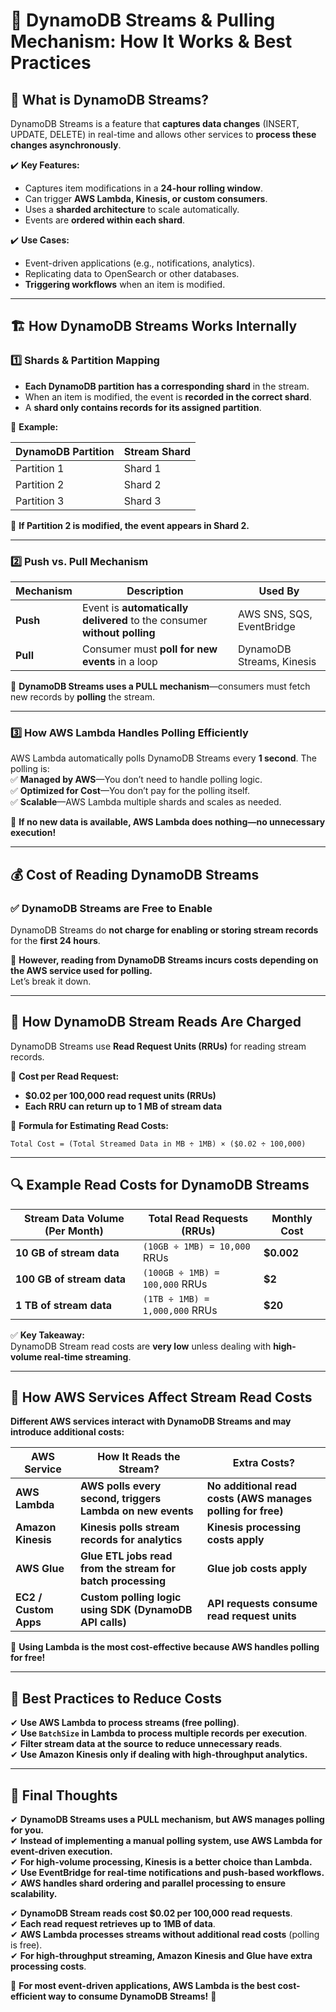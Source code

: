 # 🚀 **DynamoDB Streams & Pulling Mechanism: How It Works & Best Practices**

## 📌 **What is DynamoDB Streams?**

DynamoDB Streams is a feature that **captures data changes** (INSERT, UPDATE, DELETE) in real-time and allows other services to **process these changes asynchronously**.

✔️ **Key Features:**

- Captures item modifications in a **24-hour rolling window**.
- Can trigger **AWS Lambda, Kinesis, or custom consumers**.
- Uses a **sharded architecture** to scale automatically.
- Events are **ordered within each shard**.

✔️ **Use Cases:**

- Event-driven applications (e.g., notifications, analytics).
- Replicating data to OpenSearch or other databases.
- **Triggering workflows** when an item is modified.

---

## 🏗 **How DynamoDB Streams Works Internally**

### 1️⃣ **Shards & Partition Mapping**

- **Each DynamoDB partition has a corresponding shard** in the stream.
- When an item is modified, the event is **recorded in the correct shard**.
- A **shard only contains records for its assigned partition**.

🔹 **Example:**

| **DynamoDB Partition** | **Stream Shard** |
| ---------------------- | ---------------- |
| Partition 1            | Shard 1          |
| Partition 2            | Shard 2          |
| Partition 3            | Shard 3          |

📌 **If Partition 2 is modified, the event appears in Shard 2.**

---

### 2️⃣ **Push vs. Pull Mechanism**

| **Mechanism** | **Description**                                                          | **Used By**               |
| ------------- | ------------------------------------------------------------------------ | ------------------------- |
| **Push**      | Event is **automatically delivered** to the consumer **without polling** | AWS SNS, SQS, EventBridge |
| **Pull**      | Consumer must **poll for new events** in a loop                          | DynamoDB Streams, Kinesis |

📌 **DynamoDB Streams uses a PULL mechanism**—consumers must fetch new records by **polling** the stream.

---

### 3️⃣ **How AWS Lambda Handles Polling Efficiently**

AWS Lambda automatically polls DynamoDB Streams every **1 second**. The polling is:  
✅ **Managed by AWS**—You don’t need to handle polling logic.  
✅ **Optimized for Cost**—You don’t pay for the polling itself.  
✅ **Scalable**—AWS Lambda multiple shards and scales as needed.

📌 **If no new data is available, AWS Lambda does nothing—no unnecessary execution!**

---

## 💰 **Cost of Reading DynamoDB Streams**

### ✅ **DynamoDB Streams are Free to Enable**

DynamoDB Streams do **not charge for enabling or storing stream records** for the **first 24 hours**.

🔹 **However, reading from DynamoDB Streams incurs costs depending on the AWS service used for polling.**  
Let’s break it down.

---

## 🔄 **How DynamoDB Stream Reads Are Charged**

DynamoDB Streams use **Read Request Units (RRUs)** for reading stream records.

📌 **Cost per Read Request:**

- **\$0.02 per 100,000 read request units (RRUs)**
- **Each RRU can return up to 1 MB of stream data**

🔹 **Formula for Estimating Read Costs:**

```plaintext
Total Cost = (Total Streamed Data in MB ÷ 1MB) × ($0.02 ÷ 100,000)
```

---

## 🔍 **Example Read Costs for DynamoDB Streams**

| **Stream Data Volume (Per Month)** | **Total Read Requests (RRUs)** | **Monthly Cost** |
| ---------------------------------- | ------------------------------ | ---------------- |
| **10 GB of stream data**           | `(10GB ÷ 1MB) = 10,000` RRUs   | **\$0.002**      |
| **100 GB of stream data**          | `(100GB ÷ 1MB) = 100,000` RRUs | **\$2**          |
| **1 TB of stream data**            | `(1TB ÷ 1MB) = 1,000,000` RRUs | **\$20**         |

✅ **Key Takeaway:**  
DynamoDB Stream read costs are **very low** unless dealing with **high-volume real-time streaming**.

---

## 🚀 **How AWS Services Affect Stream Read Costs**

**Different AWS services interact with DynamoDB Streams and may introduce additional costs:**

| **AWS Service**       | **How It Reads the Stream?**                                | **Extra Costs?**                                            |
| --------------------- | ----------------------------------------------------------- | ----------------------------------------------------------- |
| **AWS Lambda**        | **AWS polls every second, triggers Lambda on new events**   | **No additional read costs (AWS manages polling for free)** |
| **Amazon Kinesis**    | **Kinesis polls stream records for analytics**              | **Kinesis processing costs apply**                          |
| **AWS Glue**          | **Glue ETL jobs read from the stream for batch processing** | **Glue job costs apply**                                    |
| **EC2 / Custom Apps** | **Custom polling logic using SDK (DynamoDB API calls)**     | **API requests consume read request units**                 |

📌 **Using Lambda is the most cost-effective because AWS handles polling for free!**

---

## 🎯 **Best Practices to Reduce Costs**

✔ **Use AWS Lambda to process streams (free polling)**.  
✔ **Use `BatchSize` in Lambda to process multiple records per execution**.  
✔ **Filter stream data at the source to reduce unnecessary reads**.  
✔ **Use Amazon Kinesis only if dealing with high-throughput analytics.**

---

## 🎯 **Final Thoughts**

✔ **DynamoDB Streams uses a PULL mechanism, but AWS manages polling for you.**  
✔ **Instead of implementing a manual polling system, use AWS Lambda for event-driven execution.**  
✔ **For high-volume processing, Kinesis is a better choice than Lambda.**  
✔ **Use EventBridge for real-time notifications and push-based workflows.**  
✔ **AWS handles shard ordering and parallel processing to ensure scalability.**

✔ **DynamoDB Stream reads cost \$0.02 per 100,000 read requests**.  
✔ **Each read request retrieves up to 1MB of data**.  
✔ **AWS Lambda processes streams without additional read costs** (polling is free).  
✔ **For high-throughput streaming, Amazon Kinesis and Glue have extra processing costs**.

📌 **For most event-driven applications, AWS Lambda is the best cost-efficient way to consume DynamoDB Streams!** 🚀
